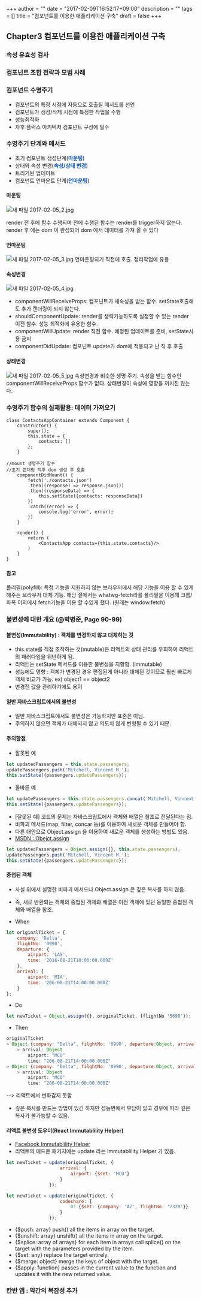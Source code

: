 +++
author = ""
date = "2017-02-09T16:52:17+09:00"
description = ""
tags = []
title = "컴포넌트를 이용한 애플리케이션 구축"
draft = false
+++

## Chapter3 컴포넌트를 이용한 애플리케이션 구축

### 속성 유효성 검사

### 컴포넌트 조합 전략과 모범 사례

### 컴포넌트 수명주기

* 컴포넌트의 특정 시점에 자동으로 호출될 메서드를 선언
* 컴포넌트가 생성/삭제 시점에 특정한 작업을 수행
* 성능최적화
* 차후 플럭스 아키텍처 컴포넌트 구성에 필수

### 수명주기 단계와 메서드
* 초기 컴포넌트 생성단계(**<span style="color:#0052cc">마운팅</span>**)
* 상태와 속성 변경(**<span style="color:#0052cc">속성/상태 변경</span>**)
* 트리거된 업데이트
* 컴포넌트 언마운트 단계(**<span style="color:#0052cc">언마운팅</span>**)


#### 마운팅

![새 파일 2017-02-05_2.jpg](https://nhnent.dooray.com/files/1885895623800724352)

render 전 후에 함수 수행되며 전에 수행된 함수는 render를 trigger하지 않는다.
render 후 에는 dom 이 완성되어 dom 에서 데이터를 가져 올 수 있다

#### 언마운팅
![새 파일 2017-02-05_3.jpg](https://nhnent.dooray.com/files/1885896324855246535)
언마운팅되기 직전에 호출. 정리작업에 유용

#### 속성변경
![새 파일 2017-02-05_4.jpg](https://nhnent.dooray.com/files/1885896797475871207)
- componentWillReceiveProps: 컴포넌트가 새속성을 받는 함수. setState호출해도 추가 랜더링이 되지 않는다.
- shouldComponentUpdate: render를 생략가능하도록 설정할 수 있는 render 이전 함수. 성능 최적화에 유용한 함수.
- componentWillUpdate: render 직전 함수. 예정된 업데이트를 준비, setState사용 금지
- componentDidUpdate: 컴포넌트 update가 dom에 적용되고 난 직 후 호출

#### 상태변경
![새 파일 2017-02-05_5.jpg](https://nhnent.dooray.com/files/1885919025498668809)
속성변경과 비슷한 생명 주기.
속성을 받는 함수인 componentWillReceiveProps 함수가 없다.
상태변경이 속성에 영향을 끼치진 않는다.


### 수명주기 함수의 실제활용: 데이터 가져오기
```
class ContactsAppContainer extends Component {
    constructor() {
        super();
        this.state = {
            contacts: []
        };
    }

//mount 생명주기 함수
//초기 랜더링 직후 dom 생성 후 호출
    componentDidMount() {
        fetch('./contacts.json')
        .then((response) => response.json())
        .then((responseData) => {
            this.setState({contacts: responseData})
        })
        .catch((error) => {
            console.log('error', error);
        })
    }

    render() {
        return (
            <ContactsApp contacts={this.state.contacts}/>
        )
    }
}
```

#### 참고
폴리필(polyfill): 특정 기능을 지원하지 않는 브라우저에서 해당 기능을 이용 할 수 있게 해주는 브라우저 대체 기능.
해당 절에서는 whatwg-fetch라를 폴리필을 이용해 크롬/파폭 이외에서 fetch기능을 이용 할 수있게 했다. (원래는 window.fetch)

### 불변성에 대한 개요 (@박병준, Page 90-99)


#### 불변성(Immutability) : 객체를 변경하지 않고 대체하는 것 

* this.state를 직접 조작하는 것(mutable)은 리액트의 상태 관리를 우회하여 리액트의 패러다임을 위반하게 됨.
* 리액트는 setState 메서드를 이용한 불변성을 지향함. (immutable)
* 성능에도 영향 : 객체가 변경된 경우 편집된게 아니라 대체된 것이므로 훨씬 빠르게 객체 비교가 가능. ex) object1 == object2
* 변경전 값을 관리하기에도 용이 

#### 일반 자바스크립트에서의 불변성 
* 일반 자바스크립트에서도 불변성은 가능하지만 표준은 아님.
* 주의하지 않으면 객체가 대체되지 않고 의도치 않게 변형될 수 있기 때문.

#### 주의할점

* 잘못된 예 

```jsx
let updatedPassengers = this.state.passengers;
updatePassengers.push('Mitchell, Vincent M.');
this.setState({passengers.updatePassengers});
```

* 올바른 예 

```jsx
let updatePassengers = this.state.passengers.concat('Mitchell, Vincent M.');
this.setState({passengers.updatePassengers});
```

* [잘못된 예] 코드의 문제는 자바스크립트에서 객체와 배열은 참조로 전달된다는 점.
* 비파괴 메서드(map, filter, concar 등)를 이용하여 새로운 객체를 만들어야 함.
* 다른 대안으로 Object.assign 을 이용하여 새로운 객체를 생성하는 방법도 있음. 
* [MSDN : Obejct.assign](https://msdn.microsoft.com/ko-kr/library/dn858229(v=vs.94).aspx)

```jsx
let updatedPassengers = Object.assign({}, this.state.passengers);
updatePassengers.push('Mitchell, Vincent M.');
this.setState({passengers.updatePassengers});
```

#### 중첩된 객체 

* 사실 위에서 설명한 비파괴 메서드나 Object.assign 은 깊은 복사를 하지 않음. 
* 즉, 새로 반환되는 객체의 중첩된 객체와 배열은 이전 객체에 있던 동일한 중첩된 객체와 배열을 참조.

* When

```jsx
let originalTicket = { 
    company: 'Delta',
    flightNo: '0990', 
    departure: {
        airport: 'LAS',
        time: '2016-08-21T10:00:00.000Z'
    },
    arrival: {
        airport: 'MIA', 
        time: '206-08-21T14:00:00.000Z'
    }
};
```

* Do

```jsx
let newTicket = Object.assign({}, originalTicket, {flightNo '5690'});
```

* Then

```jsx
originalTicket
> Object {company: "Delta", filghtNo: '0990', departure:Object, arrival:Object}
    > arrival: Object
        airport: "MCO"
        time: "206-08-21T14:00:00.000Z"
> Object {company: "Delta", filghtNo: '0990', departure:Object, arrival:Object}
    > arrival: Object
        airport: "MCO"
        time: "206-08-21T14:00:00.000Z"
```

--> 리액트에서 변화감지 못함 

* 깊은 복사를 만드는 방법이 있긴 하지만 성능면에서 부담이 있고 경우에 따라 깊은 복사가 불가능할 수 있음.

#### 리액트 불변성 도우미(React Immutablility Helper)

* [Facebook Immutablility Helper](https://facebook.github.io/react/docs/update.html)
* 리액트의 애드온 패키지에는 update 라는 Immutablility Helper 가 있음.

```jsx
let newTicket = update(originalTicket, {
                    arrival: {
                        airport: {$set: 'MCO'}
                    }
                });
```

```jsx
let newTicket = update(originalTicket, {
                    codeshare: {
                        0: {$set: {company: 'AZ', flightNo: '7320'}}
                    }
                });
```

* {$push: array} push() all the items in array on the target.
* {$unshift: array} unshift() all the items in array on the target.
* {$splice: array of arrays} for each item in arrays call splice() on the target with the parameters provided by the item.
* {$set: any} replace the target entirely.
* {$merge: object} merge the keys of object with the target.
* {$apply: function} passes in the current value to the function and updates it with the new returned value.


### 칸반 앱 : 약간의 복잡성 추가

